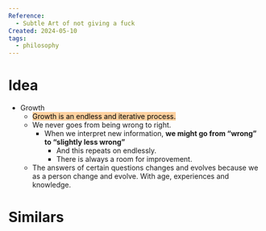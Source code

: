 ```yaml
---
Reference:
  - Subtle Art of not giving a fuck
Created: 2024-05-10
tags:
  - philosophy
---
```

# Idea

- Growth
    - <mark style="background: #FFB86CA6;">Growth is an endless and iterative process.</mark>
    - We never goes from being wrong to right.
	    - When we interpret new information, **we might go from “wrong” to “slightly less wrong”** 
		    - And this repeats on endlessly.
		    - There is always a room for improvement.
    - The answers of certain questions changes and evolves because we as a person change and evolve. With age, experiences and knowledge.

# Similars

